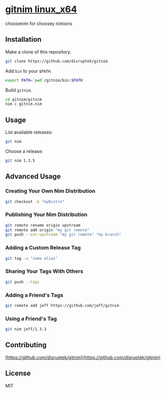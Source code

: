 # [gitnim linux_x64](https://gitnim.com/)
choosenim for choosey nimions

## Installation

Make a clone of this repository.

```bash
git clone https://github.com/disruptek/gitnim
```

Add `bin` to your `$PATH`.

```bash
export PATH=`pwd`/gitnim/bin:$PATH
```

Build `gitnim`.

```bash
cd gitnim/gitnim
nim c gitnim.nim
```

## Usage

List available releases:

```bash
git nim
```

Choose a release:

```bash
git nim 1.3.5
```

## Advanced Usage

### Creating Your Own Nim Distribution
```bash
git checkout -b "myDistro"
```

### Publishing Your Nim Distribution
```bash
git remote rename origin upstream
git remote add origin "my git remote"
git push --set-upstream "my git remote" "my branch"
```

### Adding a Custom Release Tag
```bash
git tag -a "some alias"
```

### Sharing Your Tags With Others
```bash
git push --tags
```

### Adding a Friend's Tags
```bash
git remote add jeff https://github.com/jeff/gitnim
```

### Using a Friend's Tag
```bash
git nim jeff/1.3.3
```

## Contributing

[https://github.com/disruptek/gitnim](https://github.com/disruptek/gitnim)

## License
MIT
